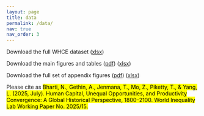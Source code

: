 ```yaml
---
layout: page
title: data
permalink: /data/
nav: true
nav_order: 3
---
```


Download the full WHCE dataset ([xlsx](https://www.dropbox.com/scl/fi/uzyuh3e34yv6ot1l3gwnk/Bhartietal2025WHCEFinalSeries.xlsx?rlkey=aekktyzryggckhrbcs06f259v&dl=0))

Download the main figures and tables ([pdf](https://www.dropbox.com/scl/fi/eb89auwc1s7bwbgwhgjep/Bhartietal2025MainFiguresTables_Combined.pdf?rlkey=3b8e7je8u3zgujbowv703rc1q&dl=0)) ([xlsx](https://www.dropbox.com/scl/fi/32827likvb4clhhos7p5l/Bhartietal2025.xlsx?rlkey=6glpxtki2se9z5tw15asil551&dl=0))

Download the full set of appendix figures ([pdf](https://www.dropbox.com/scl/fi/s312duywm6dy8gdw8njqx/Bhartietal2025Appendix.pdf?rlkey=a8s0ewlq3r8vqm6uwusuyuq4m&dl=0)) ([xlsx](https://www.dropbox.com/scl/fi/j2w95v292cbitf2x8n6um/Bhartietal2025Appendix.xlsx?rlkey=bg7qfqxhqyzw749wpbselfuql&dl=0))

Please cite as <mark>Bharti, N., Gethin, A., Jenmana, T., Mo, Z., Piketty, T., & Yang, L. (2025, July). Human Capital, Unequal Opportunities, and Productivity Convergence: A Global Historical Perspective, 1800–2100. World Inequality Lab Working Paper No. 2025/15.</mark>
